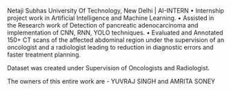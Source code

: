 Netaji Subhas University Of Technology, New Delhi | AI-INTERN
• Internship project work in Artificial Intelligence and Machine Learning.
• Assisted in the Research work of Detection of pancreatic adenocarcinoma and implementation of CNN, RNN, YOLO
techniques.
• Evaluated and Annotated 150+ CT scans of the affected abdominal region under the supervision of an oncologist and
a radiologist leading to reduction in diagnostic errors and faster treatment planning.

Dataset was created under Supervision of Oncologists and Radiologist.

The owners of this entire work are - YUVRAJ SINGH and AMRITA SONEY

